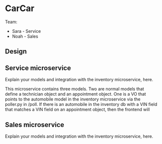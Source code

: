 # CarCar

Team:

* Sara - Service
* Noah - Sales

## Design

## Service microservice

Explain your models and integration with the inventory
microservice, here.

This microservice contains three models. Two are normal models that define a technician object and an appointment object. One is a VO that points to the automobile model in the inventory microservice via the poller.py in /poll. If there is an automobile in the inventory db with a VIN field that matches a VIN field on an appointment object, then the frontend will 


## Sales microservice

Explain your models and integration with the inventory
microservice, here.
